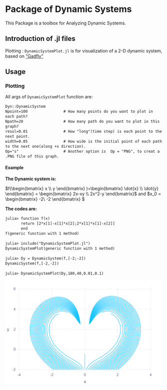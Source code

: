 # Package of Dynamic Systems
This Package is a toolbox for Analyzing Dynamic Systems.

## Introduction of .jl files
Plotting : ``DynamicSystemPlot.jl`` is for visualization of a 2-D dynamic system, based on ["Gadfly"](http://dcjones.github.io/Gadfly.jl/index.html)

## Usage
### Plotting
All args of ```DynamicSystemPlot``` function are:
```
Dyn::DynamicSystem
Npoint=100                # How many points do you want to plot in each path?
Npath=20                  # How many path do you want to plot in this graph?
resol=0.01                # How "long"(time step) is each point to the next point.
width=0.05                # How wide is the initial point of each path to the next one(along +x direction).  
Op="s"                    # Another option is  Op = "PNG", to creat a .PNG file of this graph.
```
#### Example
**The Dynamic system is:**

$f(\begin{bmatrix}
	     	x \\ y
	     	\end{bmatrix} )=\begin{bmatrix}
	     	\dot{x} \\ \dot{y}
	     	\end{bmatrix} = \begin{bmatrix}
	     		     	2x-xy \\ 2x^2-y
	     		     	\end{bmatrix}$ and $x_0 = \begin{bmatrix}
	     	-2\\ -2
	     	\end{bmatrix} $

**The codes are:**

```
julia> function f(x)
       return [2*x[1]-x[1]*x[2];2*x[1]*x[1]-x[2]]
       end
f(generic function with 1 method)

julia> include("DynamicSystemPlot.jl")
DynamicSystemPlot(generic function with 1 method)

julia> Dy = DynamicSystem(f,[-2;-2])
DynamicSystem(f,[-2,-2])

julia> DynamicSystemPlot(Dy,180,40,0.01,0.1)
```
![In browser](DynPlotExample.png)

